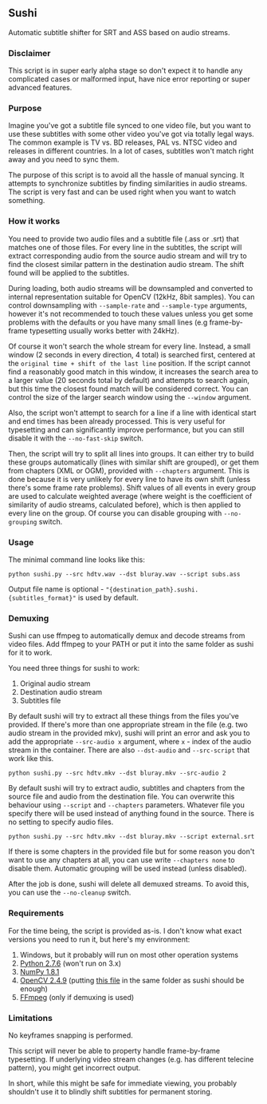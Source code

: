 ## Sushi ##
Automatic subtitle shifter for SRT and ASS based on audio streams.

### Disclaimer ###
This script is in super early alpha stage so don't expect it to handle any complicated cases or malformed input, have nice error reporting or super advanced features.

### Purpose
Imagine you've got a subtitle file synced to one video file, but you want to use these subtitles with some other video you've got via totally legal ways. The common example is TV vs. BD releases, PAL vs. NTSC video and releases in different countries. In a lot of cases, subtitles won't match right away and you need to sync them.

The purpose of this script is to avoid all the hassle of manual syncing. It attempts to synchronize subtitles by finding similarities in audio streams. The script is very fast and can be used right when you want to watch something.

### How it works
You need to provide two audio files and a subtitle file (.ass or .srt) that matches one of those files. For every line in the subtitles, the script will extract corresponding audio from the source audio stream and will try to find the closest similar pattern in the destination audio stream. The shift found will be applied to the subtitles.

During loading, both audio streams will be downsampled and converted to internal representation suitable for OpenCV (12kHz, 8bit samples). You can control downsampling with `--sample-rate` and `--sample-type` arguments, however it's not recommended to touch these values unless you get some problems with the defaults or you have many small lines (e.g frame-by-frame typesetting usually works better with 24kHz).

Of course it won't search the whole stream for every line. Instead, a small window (2 seconds in every direction, 4 total) is searched first, centered at the `original time + shift of the last line` position. If the script cannot find a reasonably good match in this window, it increases the search area to a larger value (20 seconds total by default) and attempts to search again, but this time the closest found match will be considered correct. You can control the size of the larger search window using the `--window` argument.

Also, the script won't attempt to search for a line if a line with identical start and end times has been already processed. This is very useful for typesetting and can significantly improve performance, but you can still disable it with the `--no-fast-skip` switch.

Then, the script will try to split all lines into groups. It can either try to build these groups automatically (lines with similar shift are grouped), or get them from chapters (XML or OGM), provided with `--chapters` argument. This is done because it is very unlikely for every line to have its own shift (unless there's some frame rate problems). Shift values of all events in every group are used to calculate weighted average (where weight is the coefficient of similarity of audio streams, calculated before), which is then applied to every line on the group. Of course you can disable grouping with `--no-grouping` switch.

### Usage
The minimal command line looks like this:
```
python sushi.py --src hdtv.wav --dst bluray.wav --script subs.ass
```
Output file name is optional - `"{destination_path}.sushi.{subtitles_format}"` is used by default.

### Demuxing
Sushi can use ffmpeg to automatically demux and decode streams from video files. Add ffmpeg to your PATH or put it into the same folder as sushi for it to work. 

You need three things for sushi to work:

1. Original audio stream
2. Destination audio stream
3. Subtitles file

By default sushi will try to extract all these things from the files you've provided. If there's more than one appropriate stream in the file (e.g. two audio stream in the provided mkv), sushi will print an error and ask you to add the appropriate `--src-audio x` argument, where `x` - index of the audio stream in the container. There are also `--dst-audio` and `--src-script` that work like this.
```
python sushi.py --src hdtv.mkv --dst bluray.mkv --src-audio 2
```
By default sushi will try to extract audio, subtitles and chapters from the source file and audio from the destination file. You can overwrite this behaviour using `--script` and `--chapters` parameters. Whatever file you specify there will be used instead of anything found in the source. There is no setting to specify audio files.
```
python sushi.py --src hdtv.mkv --dst bluray.mkv --script external.srt
```
If there is some chapters in the provided file but for some reason you don't want to use any chapters at all, you can use write `--chapters none` to disable them. Automatic grouping will be used instead (unless disabled).

After the job is done, sushi will delete all demuxed streams. To avoid this, you can use the `--no-cleanup` switch.

### Requirements
For the time being, the script is provided as-is. I don't know what exact versions you need to run it, but here's my environment:

1. Windows, but it probably will run on most other operation systems
2. [Python 2.7.6][1] (won't run on 3.x)
3. [NumPy 1.8.1][2]
4. [OpenCV 2.4.9][3] (putting [this file][4] in the same folder as sushi should be enough)
5. [FFmpeg][5] (only if demuxing is used)


### Limitations
No keyframes snapping is performed. 

This script will never be able to property handle frame-by-frame typesetting. If underlying video stream changes (e.g. has different telecine pattern), you might get incorrect output.

In short, while this might be safe for immediate viewing, you probably shouldn't use it to blindly shift subtitles for permanent storing.


  [1]: https://www.python.org/download/releases/2.7.6/
  [2]: http://www.scipy.org/scipylib/download.html
  [3]: http://opencv.org/
  [4]: https://dl.dropboxusercontent.com/u/54253260/DoNotDelete/cv2.pyd
  [5]: http://www.ffmpeg.org/download.html